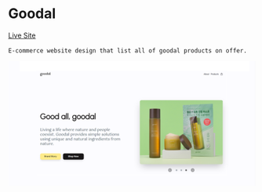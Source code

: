 # Goodal

[Live Site](https://good-al.netlify.app/)

```
E-commerce website design that list all of goodal products on offer.
```

![Goodal](https://github.com/yusof29/goodal/blob/ef54525ccace887569fbacb361f6dd870a1bf761/src/assets/readme/goodal.png "Goodal")
